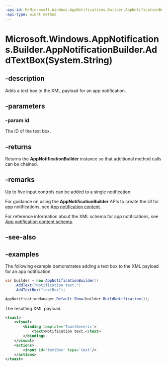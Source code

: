 ```yaml
---
-api-id: M:Microsoft.Windows.AppNotifications.Builder.AppNotificationBuilder.AddTextBox(System.String)
-api-type: winrt method
---
```


# Microsoft.Windows.AppNotifications.Builder.AppNotificationBuilder.AddTextBox(System.String)

<!--
public Microsoft.Windows.AppNotifications.Builder.AppNotificationBuilder AddTextBox (string id);
-->


## -description

Adds a text box to the XML payload for an app notification. 

## -parameters

### -param id

The ID of the text box.

## -returns

Returns the **AppNotificationBuilder** instance so that additional method calls can be chained.

## -remarks

Up to five input controls can be added to a single notification.

For guidance on using the **AppNotificationBuilder** APIs to create the UI for app notifications, see [App notification content](/windows/apps/design/shell/tiles-and-notifications/adaptive-interactive-toasts).

For reference information about the XML schema for app notifications, see [App notification content schema](/windows/apps/design/shell/tiles-and-notifications/toast-schema).

## -see-also

## -examples

The following example demonstrates adding a text box to the XML payload for an app notification. 

```csharp
var builder = new AppNotificationBuilder()
    .AddText("Notification text.")
    .AddTextBox("textBox");

AppNotificationManager.Default.Show(builder.BuildNotification());
```

The resulting XML payload:

```xml
<toast>
    <visual>
        <binding template='ToastGeneric'>
            <text>Notification text.</text>
        </binding>
    </visual>
    <actions>
        <input id='textBox' type='text'/>
    </actions>
</toast>
```


